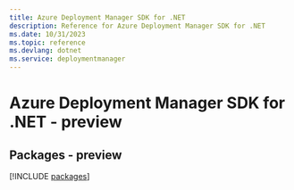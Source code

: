 ```yaml
---
title: Azure Deployment Manager SDK for .NET
description: Reference for Azure Deployment Manager SDK for .NET
ms.date: 10/31/2023
ms.topic: reference
ms.devlang: dotnet
ms.service: deploymentmanager
---
```

# Azure Deployment Manager SDK for .NET - preview
## Packages - preview
[!INCLUDE [packages](deployment-manager-index.md)]